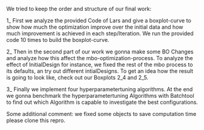 We tried to keep the order and structure of our final work:

1_ First we analyze the provided Code of Lars and give a boxplot-curve to show how much the optimization improve over the initial data and how much improvement is achieved in each step/Iteration. We run the provided code 10 times to build the boxplot-curve.

2_ Then in the second part of our work we gonna make some BO Changes and analyze how this affect the mbo-optimization-process. To analyze the effect of InitialDesign for instance, we fixed the rest of the mbo process to its defaults, an try out different intialDesigns. To get an idea how the result is going to look like, check out our Boxplots 2_4 and 2_5.

3_ Finally we implement four hyperparametertuning algorithms. At the end we gonna benchmark the hyperparametertuning Algorithms with Batchtool to find out which Algorithm is capable to investigate the best configurations.

Some additional comment: we fixed some objects to save computation time please clone this repro.
